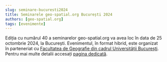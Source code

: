 ```yaml
---
slug: seminare-bucuresti2024
title: Seminarele geo-spatial.org București 2024
authors: [geo-spatial.org]
tags: [evenimente]
---
```


Ediția cu numărul 40 a seminarelor geo-spatial.org va avea loc în data de 25 octombrie 2024, la București. Evenimentul, în format hibrid, este organizat în parteneriat cu [Facultatea de Geografie din cadrul Universității București](https://geo.unibuc.ro/). Pentru mai multe detalii accesați [pagina dedicată](https://geo-spatial.org/proiecte/seminarii/bucuresti2024/).

<!-- truncate -->
